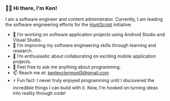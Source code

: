 ### 👋🏾 Hi there, I'm Ken!

I am a software engineer and content administrator. Currently, I am leading the software engineering efforts for the [HuntScript](https://github.com/huntscript/) initiative.

- 🔭 I’m working on software application projects using Android Studio and Visual Studio.
- 🌱 I’m improving my software engineering skills through learning and research.
- 👯 I’m enthusiastic about collaborating on exciting mobile application projects.
- 💬 Feel free to ask me anything about programming.
- 📫 Reach me at: [kenleyclermont5@gmail.com](mailto:kenleyclermont5@gmail.com)
- ⚡ Fun fact: I never truly enjoyed programming until I discovered the incredible things I can build with it. Now, I'm hooked on turning ideas into reality through code!

<!--
**kenleyclermont/kenleyclermont** is a ✨ _special_ ✨ repository because its `README.md` (this file) appears on your GitHub profile.

- ✨ [huntscript](https://github.com/huntscript/)
- 😄 Pronouns: ...
- ⚡ Fun fact: ...

Portfolio

# Hi there, I am Ken! 👋  
Welcome to My Page! 🌟  

I am a software engineer, introverted artist, and book enthusiast, currently leading the software engineering efforts for the [HuntScript](https://github.com/huntscript/) initiative. My focus lies in...

## 🎓 Education  
- **Computer Science**  
  - [Université Espoir Calvary Chapel](https://uespoir.edu.ht/), Haiti
  - **Relevant Courses:** Data Structures, Algorithms, Artificial Intelligence 
- **Comouter Software Engineering**
  - [MIT OpenCourseWare](https://ocw.mit.edu/)
  - **Relevant Courses:** 

## 💼 Internship and Work Experience  

**The Thorium Network** — *Software Engineer* ⚛️  
- Developed blockchain-based solutions for contractor management and resource tracking, focusing on optimizing nuclear energy sector processes.
- Built a user-friendly interface integrating blockchain for secure, decentralized data management.
- Worked closely with international teams to ensure high-level security and reliability in system architecture.
- **Tech Stack:** Python, Solidity, React, SQL  
- **Skills:** Blockchain Development, GUI Design, Decentralized Application (DApp) Architecture, Data Security

**HuntScript** — *Co-Founder & Content Administrator* 🔍  
- Managed a team for delivering remote technology solutions, creating a strong foundation in content administration and project coordination.
- Conducted market research and developed strategic content for technical blogs and client websites.
- **Skills:** Project Management, Content Strategy, Market Research  

**Assistant Professor** — *Mathematics & Algebra* 📐  
- Assisted in teaching classes at Université Espoir Calvary Chapel, reinforcing student comprehension through interactive learning techniques.
- Conducted study sessions and supported students in mastering concepts.

## 🌟 Leadership Experience  


## 💻 Technical Skills  
- **Languages:** Python, JavaScript, Solidity, SQL, Java, Perl, C++, C#, Assembly
- **Frameworks and Tools:** React, Angular, Vue.js, React Native, Flutter, Hardhat, Docker, Terraform
- **Libraries:** Pandas, NumPy, Matplotlib  
- **Data Management:** SQL, Data Preprocessing, ETL Processes  
- **Blockchain & Web3:** Smart Contracts, DApp Development, Decentralized Storage  
- **Libraries:** Pandas, NumPy, Matplotlib  
- **Cloud & Infrastructure:** AWS, IPFS, Terraform  

## 📜 Courses & Training  
- **Web Development** by Trinity Education
- **Mobile App Development** by CodePath  
- **Digital Marketing** by Digital Skills for Africa
- **Blockchain Development** by
- **Cybersecurity** by Codepath
Feel free to connect and...

-->
